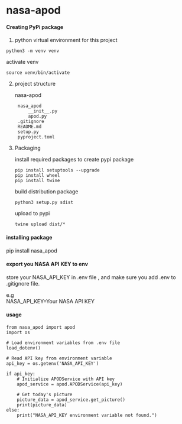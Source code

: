 # nasa-apod

#### Creating PyPi package

1. python virtual environment for this project   

```
python3 -m venv venv
```

activate venv
```
source venv/bin/activate
```
2. project structure

    nasa-apod  

        nasa_apod  
            __init__.py  
            apod.py  
        .gitignore  
        README.md  
        setup.py  
        pyproject.toml  

 3. Packaging

    install required packages to create pypi package 

    ```
    pip install setuptools --upgrade
    pip install wheel
    pip install twine
    ```
    build distribution package 

    ```
    python3 setup.py sdist
    ```

    upload to pypi

    ```
    twine upload dist/*
    ```


#### installing package 
pip install nasa_apod

#### export you NASA API KEY   to env
store your NASA_API_KEY  in  .env  file , and make sure  you add .env to  .gitignore file.

e.g  
NASA_API_KEY=Your NASA API KEY

#### usage

```
from nasa_apod import apod
import os

# Load environment variables from .env file
load_dotenv()

# Read API key from environment variable
api_key = os.getenv('NASA_API_KEY')

if api_key:
    # Initialize APODService with API key
    apod_service = apod.APODService(api_key)
    
    # Get today's picture
    picture_data = apod_service.get_picture()
    print(picture_data)
else:
    print("NASA_API_KEY environment variable not found.")

```

